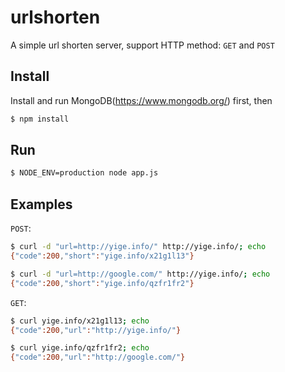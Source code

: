 # urlshorten
A simple url shorten server, support HTTP method: `GET` and `POST`

## Install
Install and run MongoDB(https://www.mongodb.org/) first, then
```bash
$ npm install
```

## Run
```bash
$ NODE_ENV=production node app.js
```

## Examples
`POST`:
```bash
$ curl -d "url=http://yige.info/" http://yige.info/; echo
{"code":200,"short":"yige.info/x21g1l13"}

$ curl -d "url=http://google.com/" http://yige.info/; echo
{"code":200,"short":"yige.info/qzfr1fr2"}
```

`GET`:
```bash
$ curl yige.info/x21g1l13; echo
{"code":200,"url":"http://yige.info/"}

$ curl yige.info/qzfr1fr2; echo
{"code":200,"url":"http://google.com/"}
```
